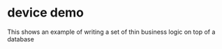 # device demo

This shows an example of writing a set of thin business logic
    on top of a database
